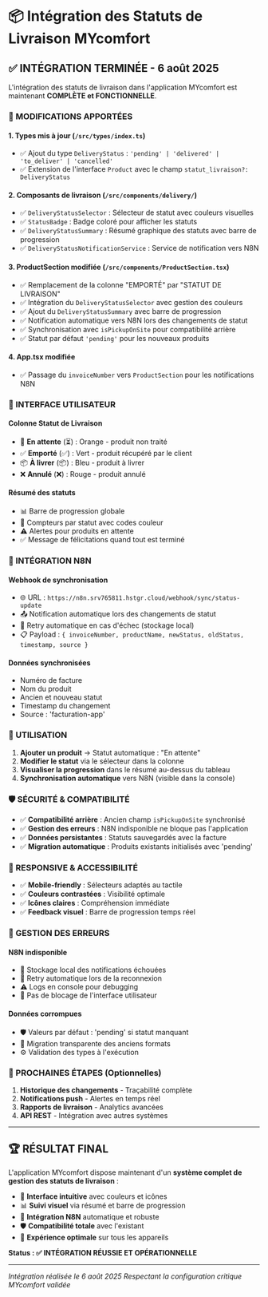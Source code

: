 # 📦 Intégration des Statuts de Livraison MYcomfort

## ✅ INTÉGRATION TERMINÉE - 6 août 2025

L'intégration des statuts de livraison dans l'application MYcomfort est maintenant **COMPLÈTE et FONCTIONNELLE**.

### 🔧 MODIFICATIONS APPORTÉES

#### 1. **Types mis à jour** (`/src/types/index.ts`)
- ✅ Ajout du type `DeliveryStatus` : `'pending' | 'delivered' | 'to_deliver' | 'cancelled'`
- ✅ Extension de l'interface `Product` avec le champ `statut_livraison?: DeliveryStatus`

#### 2. **Composants de livraison** (`/src/components/delivery/`)
- ✅ `DeliveryStatusSelector` : Sélecteur de statut avec couleurs visuelles
- ✅ `StatusBadge` : Badge coloré pour afficher les statuts
- ✅ `DeliveryStatusSummary` : Résumé graphique des statuts avec barre de progression
- ✅ `DeliveryStatusNotificationService` : Service de notification vers N8N

#### 3. **ProductSection modifiée** (`/src/components/ProductSection.tsx`)
- ✅ Remplacement de la colonne "EMPORTÉ" par "STATUT DE LIVRAISON"
- ✅ Intégration du `DeliveryStatusSelector` avec gestion des couleurs
- ✅ Ajout du `DeliveryStatusSummary` avec barre de progression
- ✅ Notification automatique vers N8N lors des changements de statut
- ✅ Synchronisation avec `isPickupOnSite` pour compatibilité arrière
- ✅ Statut par défaut `'pending'` pour les nouveaux produits

#### 4. **App.tsx modifiée**
- ✅ Passage du `invoiceNumber` vers `ProductSection` pour les notifications N8N

### 🎨 INTERFACE UTILISATEUR

#### **Colonne Statut de Livraison**
- 📅 **En attente** (⏳) : Orange - produit non traité
- ✅ **Emporté** (✅) : Vert - produit récupéré par le client
- 📦 **À livrer** (📦) : Bleu - produit à livrer
- ❌ **Annulé** (❌) : Rouge - produit annulé

#### **Résumé des statuts**
- 📊 Barre de progression globale
- 🔢 Compteurs par statut avec codes couleur
- ⚠️ Alertes pour produits en attente
- ✅ Message de félicitations quand tout est terminé

### 🔗 INTÉGRATION N8N

#### **Webhook de synchronisation**
- 🌐 URL : `https://n8n.srv765811.hstgr.cloud/webhook/sync/status-update`
- 📤 Notification automatique lors des changements de statut
- 🔄 Retry automatique en cas d'échec (stockage local)
- 📋 Payload : `{ invoiceNumber, productName, newStatus, oldStatus, timestamp, source }`

#### **Données synchronisées**
- Numéro de facture
- Nom du produit
- Ancien et nouveau statut
- Timestamp du changement
- Source : 'facturation-app'

### 🚀 UTILISATION

1. **Ajouter un produit** → Statut automatique : "En attente"
2. **Modifier le statut** via le sélecteur dans la colonne
3. **Visualiser la progression** dans le résumé au-dessus du tableau
4. **Synchronisation automatique** vers N8N (visible dans la console)

### 🛡️ SÉCURITÉ & COMPATIBILITÉ

- ✅ **Compatibilité arrière** : Ancien champ `isPickupOnSite` synchronisé
- ✅ **Gestion des erreurs** : N8N indisponible ne bloque pas l'application
- ✅ **Données persistantes** : Statuts sauvegardés avec la facture
- ✅ **Migration automatique** : Produits existants initialisés avec 'pending'

### 📱 RESPONSIVE & ACCESSIBILITÉ

- ✅ **Mobile-friendly** : Sélecteurs adaptés au tactile
- ✅ **Couleurs contrastées** : Visibilité optimale
- ✅ **Icônes claires** : Compréhension immédiate
- ✅ **Feedback visuel** : Barre de progression temps réel

### 🐛 GESTION DES ERREURS

#### **N8N indisponible**
- 💾 Stockage local des notifications échouées
- 🔄 Retry automatique lors de la reconnexion
- ⚠️ Logs en console pour debugging
- 🚫 Pas de blocage de l'interface utilisateur

#### **Données corrompues**
- 🛡️ Valeurs par défaut : 'pending' si statut manquant
- 🔧 Migration transparente des anciens formats
- ⚙️ Validation des types à l'exécution

### 🎯 PROCHAINES ÉTAPES (Optionnelles)

1. **Historique des changements** - Traçabilité complète
2. **Notifications push** - Alertes en temps réel
3. **Rapports de livraison** - Analytics avancées
4. **API REST** - Intégration avec autres systèmes

---

## 🏆 RÉSULTAT FINAL

L'application MYcomfort dispose maintenant d'un **système complet de gestion des statuts de livraison** :

- 🎨 **Interface intuitive** avec couleurs et icônes
- 📊 **Suivi visuel** via résumé et barre de progression  
- 🔗 **Intégration N8N** automatique et robuste
- 🛡️ **Compatibilité totale** avec l'existant
- 📱 **Expérience optimale** sur tous les appareils

**Status : ✅ INTÉGRATION RÉUSSIE ET OPÉRATIONNELLE**

---
*Intégration réalisée le 6 août 2025*
*Respectant la configuration critique MYcomfort validée*
